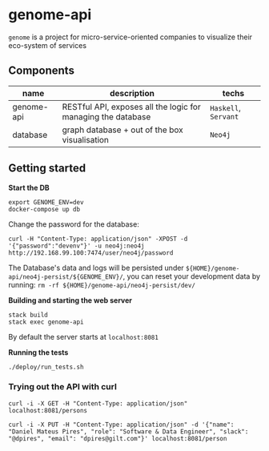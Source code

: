 # genome-api
`genome` is a project for micro-service-oriented companies to visualize their eco-system of services

## Components

| name | description | techs |
|---|---|---|
| genome-api | RESTful API, exposes all the logic for managing the database | `Haskell`, `Servant` |
| database | graph database + out of the box visualisation | `Neo4j` | X |
 
## Getting started

**Start the DB**
```
export GENOME_ENV=dev
docker-compose up db
```

Change the password for the database:
```
curl -H "Content-Type: application/json" -XPOST -d '{"password":"devenv"}' -u neo4j:neo4j http://192.168.99.100:7474/user/neo4j/password
```
The Database's data and logs will be persisted under `${HOME}/genome-api/neo4j-persist/${GENOME_ENV}/`, you can reset your development data by running: `rm -rf ${HOME}/genome-api/neo4j-persist/dev/`

**Building and starting the web server**
```
stack build
stack exec genome-api
```
By default the server starts at `localhost:8081`

**Running the tests**
```
./deploy/run_tests.sh
```

### Trying out the API with curl
```
curl -i -X GET -H "Content-Type: application/json" localhost:8081/persons

curl -i -X PUT -H "Content-Type: application/json" -d '{"name": "Daniel Mateus Pires", "role": "Software & Data Engineer", "slack": "@dpires", "email": "dpires@gilt.com"}' localhost:8081/person
```
